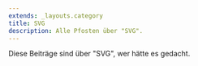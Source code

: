 ```yaml
---
extends: _layouts.category
title: SVG
description: Alle Pfosten über "SVG".
---
```

          
Diese Beiträge sind über "SVG", wer hätte es gedacht.
          